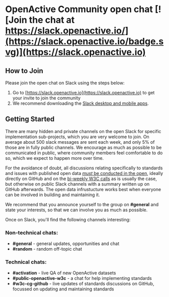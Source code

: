 # OpenActive Community open chat [![Join the chat at https://slack.openactive.io/](https://slack.openactive.io/badge.svg)](https://slack.openactive.io)

## How to Join

Please join the open chat on Slack using the steps below:

1. Go to [https://slack.openactive.io](https://slack.openactive.io) to get your invite to join the community
2. We recommend downloading the [Slack desktop and mobile apps](https://slack.com/downloads).

## Getting Started

There are many hidden and private channels on the open Slack for specific implementation sub-projects, which you are very welcome to join. On average about 500 slack messages are sent each week, and only 5% of those are in fully public channels. We encourage as much as possible to be communicated in public, where community members feel comfortable to do so, which we expect to happen more over time.

For the avoidance of doubt, all discussions relating specifically to standards and issues with published open data [*must* be conducted in the open](https://w3c.openactive.io/key-discussions), ideally directly on GitHub and on the [bi-weekly W3C calls](https://w3c.openactive.io/) as is usually the case, but otherwise on public Slack channels with a summary written up on GitHub afterwards. The open data infrustucture works best when everyone can be involved in building and maintaining it.

We recommend that you announce yourself to the group on **#general** and state your interests, so that we can involve you as much as possible.

Once on Slack, you'll find the following channels interesting:

### Non-technical chats:
- **#general** - general updates, opportunities and chat
- **#random** - random off-topic chat

### Technical chats:
- **#activation** - live QA of new OpenActive datasets
- **#public-openactive-w3c** - a chat for help implementing standards
- **#w3c-cg-github** - live updates of standards discussions on GitHub, focussed on updating and maintaining standards
